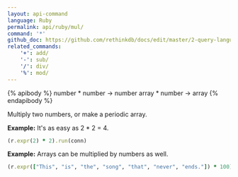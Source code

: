 ```yaml
---
layout: api-command 
language: Ruby
permalink: api/ruby/mul/
command: '*'
github_doc: https://github.com/rethinkdb/docs/edit/master/2-query-language/api/ruby/math-and-logic/mul.md
related_commands:
    '+': add/
    '-': sub/
    '/': div/
    '%': mod/
---
```


{% apibody %}
number * number → number
array * number → array
{% endapibody %}

Multiply two numbers, or make a periodic array.

__Example:__ It's as easy as 2 * 2 = 4.

```rb
(r.expr(2) * 2).run(conn)
```

__Example:__ Arrays can be multiplied by numbers as well.

```rb
(r.expr(["This", "is", "the", "song", "that", "never", "ends."]) * 100).run(conn)
```

